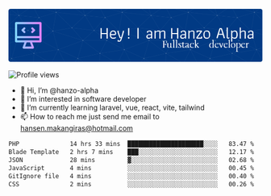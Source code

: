 ![Header](./github-header-image.png)

![Profile views](https://gpvc.arturio.dev/hanzo-alpha)

- 👋 Hi, I’m @hanzo-alpha
- 👀 I’m interested in software developer
- 🌱 I’m currently learning laravel, vue, react, vite, tailwind
- 📫 How to reach me just send me email to hansen.makangiras@hotmail.com 

<!---
hanzo-alpha/hanzo-alpha is a ✨ special ✨ repository because its `README.md` (this file) appears on your GitHub profile.
You can click the Preview link to take a look at your changes.
--->

<!--START_SECTION:waka-->

```text
PHP              14 hrs 33 mins  █████████████████████░░░░   83.47 %
Blade Template   2 hrs 7 mins    ███░░░░░░░░░░░░░░░░░░░░░░   12.17 %
JSON             28 mins         ▓░░░░░░░░░░░░░░░░░░░░░░░░   02.68 %
JavaScript       4 mins          ░░░░░░░░░░░░░░░░░░░░░░░░░   00.45 %
GitIgnore file   4 mins          ░░░░░░░░░░░░░░░░░░░░░░░░░   00.40 %
CSS              2 mins          ░░░░░░░░░░░░░░░░░░░░░░░░░   00.26 %
```

<!--END_SECTION:waka-->
